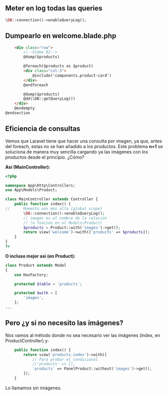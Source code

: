 ## Meter en log todas las queries
```php
\DB::connection()->enableQueryLog();
```
## Dumpearlo en welcome.blade.php
```html
    <div class="row">
        <!--Vídeo 82-->
        @dump($products)

        @foreach($products as $product)
        <div class="col-3">
            @include('components.product-card')
        </div>
        @endforeach

        @dump($products)
        @dd(\DB::getQueryLog())
    </div>
    @endempty
@endsection
```
## Eficiencia de consultas
Vemos que Laravel tiene que hacer una consulta por imagen, ya que, antes del foreach, estas no se han añadido a los productos. Este problema **n+1** se soluciona de manera muy sencilla cargando ya las imágenes con los productos desde el principio. ¿Cómo?

**Así (MainController):**
```php
<?php

namespace App\Http\Controllers;
use App\Models\Product;

class MainController extends Controller {
	public function index() {
//		Momento aún más alfa (global scope)
		\DB::connection()->enableQueryLog();
		// images es el nombre de la relación
		// (o función en el Models\Product)
		$products = Product::with('images')->get();		
		return view('welcome')->with(['products' => $products]);
	}
}
?>
```
**O incluso mejor así (en Product):**
```php
class Product extends Model
{
    use HasFactory;

    protected $table = 'products';

    protected $with = [
        'images',
    ];
...
```
## Pero ¿y si no necesito las imágenes?

Nos vamos al método donde no sea necesario ver las imágenes (index, en ProductController) y:
```php
	public function index() {
		return view('products.index')->with([
			// Para probar el condicional
			//'products' => [],
			'products' => PanelProduct::without('images')->get(),
		]);
	}
```
Lo llamamos sin imágenes.